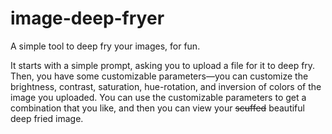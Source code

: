# image-deep-fryer
A simple tool to deep fry your images, for fun.

It starts with a simple prompt, asking you to upload a file for it to deep fry.
Then, you have some customizable parameters—you can customize the brightness, contrast, saturation, hue-rotation, and inversion of colors of the image you uploaded.
You can use the customizable parameters to get a combination that you like, and then you can view your ~~scuffed~~ beautiful deep fried image.
